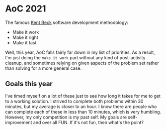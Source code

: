 # AoC 2021

The famous [Kent Beck](https://en.wikipedia.org/wiki/Kent_Beck) software development methodology:

- Make it work
- Make it right
- Make it fast

Well, this year, AoC falls fairly far down in my list of priorities. As a result, I'm just doing the `make it work` part without any kind of post-activity cleanup, and sometimes relying on given aspects of the problem set rather than solving for a more general case. 

## Goals this year

I've timed myself on a lot of these just to see how long it takes for me to get to a working solution. I strived to complete both problems within 30 minutes, but my average is closer to an hour. I know there are people who can complete each of these in less than 10 minutes, which is very humbling. However, my only competition is my past self. My goals are self-improvement and over all FUN. If it's not fun, then what's the point?
